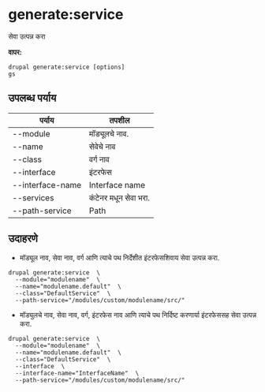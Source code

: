# generate:service
सेवा उत्पन्न करा

**वापर:**
```
drupal generate:service [options]
gs
```

## उपलब्ध पर्याय
पर्याय | तपशील
-------|-------------
--module | मॉड्यूलचे नाव.
--name | सेवेचे नाव
--class | वर्ग नाव
--interface | इंटरफेस
--interface-name | Interface name
--services | कंटेनर मधून सेवा भरा.
--path-service | Path

## उदाहरणे
* मॉड्यूल नाव, सेवा नाव, वर्ग आणि त्याचे पथ निर्देशीत इंटरफेसशिवाय सेवा उत्पन्न करा.
```
drupal generate:service  \
  --module="modulename"  \
  --name="modulename.default"  \
  --class="DefaultService"  \
  --path-service="/modules/custom/modulename/src/"
```
* मॉड्युलचे नाव, सेवा नाव, वर्ग, इंटरफेस नाव आणि त्याचे पथ निर्दिष्ट करणार्या इंटरफेससह सेवा उत्पन्न करा.
```
drupal generate:service  \
  --module="modulename"  \
  --name="modulename.default"  \
  --class="DefaultService"  \
  --interface  \
  --interface-name="InterfaceName"  \
  --path-service="/modules/custom/modulename/src/"
```
